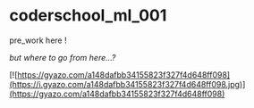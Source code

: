 # coderschool_ml_001
pre_work here !

_but where to go from here...?_

[![https://gyazo.com/a148dafbb34155823f327f4d648ff098](https://i.gyazo.com/a148dafbb34155823f327f4d648ff098.jpg)](https://gyazo.com/a148dafbb34155823f327f4d648ff098)
